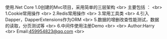 使用.Net Core 1.0创建的Mvc项目，采用简单的三层架构 \<br>
    主要包括 ： \<br>
         1.Cookie常用操作   \<br>
         2.Redis常用操作 \<br>
        3.常用工具类 \<br>
        4.引入Dapper，DapperExtensions作为ORM \<br>
        5.数据的增删改查性能测试，数据的读取，分页测试等 \<br>
        6.中间件使用注册Demo \<br>
         \<br>
                                        Author:Harry  \<br>
                                        Email:459954823@qq.com \<br>
